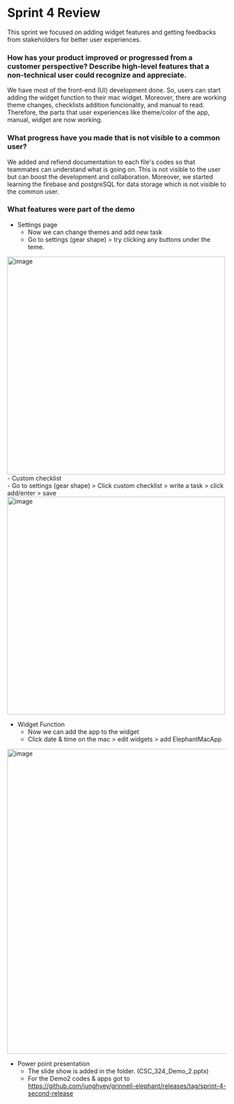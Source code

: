 # Sprint 4 Review

This sprint we focused on adding widget features and getting feedbacks from stakeholders for better user experiences.

### How has your product improved or progressed from a customer perspective? Describe high-level features that a non-technical user could recognize and appreciate.

We have most of the front-end (UI) development done. So, users can start adding the widget function to their mac widget. Moreover, there are working theme changes, checklists addition funcionality, and manual to read. 
Therefore, the parts that user experiences like theme/color of the app, manual, widget are now working. 

### What progress have you made that is not visible to a common user?

We added and refiend documentation to each file's codes so that teammates can understand what is going on. This is not visible to the user but can boost the development and collaboration. Moreover, we started learning the firebase and postgreSQL for data storage which is not visible to the common user.


### What features were part of the demo
- Settings page</br>
  - Now we can change themes and add new task</br>
  - Go to settings (gear shape) > try clicking any buttons under the teme.
<img width="500" alt="image" src="https://github.com/user-attachments/assets/da93f2f3-5e12-4291-a69f-05612feee05f" />
  - Custom checklist </br>
  - Go to settings (gear shape) > Click custom checklist > write a task > click add/enter > save
<img width="500" alt="image" src="https://github.com/user-attachments/assets/df4c105d-8e3f-4f26-9659-96a82d786e39" />

- Widget Function
  - Now we can add the app to the widget
  - Click date & time on the mac > edit widgets > add ElephantMacApp
<img width="700 " alt="image" src="https://github.com/user-attachments/assets/f973df5a-c809-4888-8178-54755ccf13db" />

- Power point presentation
  - The slide show is added in the folder. (CSC_324_Demo_2.pptx)
  - For the Demo2 codes & apps got to https://github.com/junghyey/grinnell-elephant/releases/tag/sprint-4-second-release 
 
